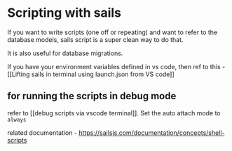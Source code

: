 # Scripting with sails

If you want to write scripts (one off or repeating) and want to refer to the database models, sails script is a super clean way to do that. 

It is also useful for database migrations. 

If you have your environment variables defined in vs code, then ref to this - [[Lifting sails in terminal using launch.json from VS code]]

## for running the scripts in debug mode 
refer to [[debug scripts via vscode terminal]]. Set the auto attach mode to `always`

related documentation - https://sailsjs.com/documentation/concepts/shell-scripts